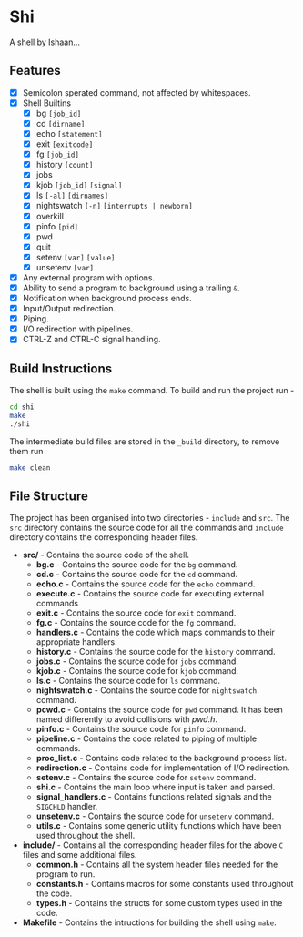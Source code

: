 # Shi
A shell by Ishaan...

## Features
- [x] Semicolon sperated command, not affected by whitespaces.
- [x] Shell Builtins
    - [x] bg `[job_id]`
    - [x] cd `[dirname]`
    - [x] echo `[statement]`
    - [x] exit `[exitcode]`
    - [x] fg `[job_id]`
    - [x] history `[count]`
    - [x] jobs
    - [x] kjob `[job_id]` `[signal]`
    - [x] ls `[-al]` `[dirnames]`
    - [x] nightswatch `[-n]` `[interrupts | newborn]`
    - [x] overkill
    - [x] pinfo `[pid]`
    - [x] pwd
    - [x] quit
    - [x] setenv `[var]` `[value]`
    - [x] unsetenv `[var]`
- [x] Any external program with options.
- [x] Ability to send a program to background using a trailing `&`.
- [x] Notification when background process ends.
- [x] Input/Output redirection.
- [x] Piping.
- [x] I/O redirection with pipelines.
- [x] CTRL-Z and CTRL-C signal handling.

## Build Instructions
The shell is built using the `make` command. To build and run the project run -
```bash
cd shi
make
./shi
```

The intermediate build files are stored in the `_build` directory, to remove them run
```bash
make clean
```
## File Structure
The project has been organised into two directories - `include` and `src`. The `src` directory
contains the source code for all the commands and `include` directory contains the corresponding
header files.

- **src/** - Contains the source code of the shell.
    - **bg.c** - Contains the source code for the `bg` command.
    - **cd.c** - Contains the source code for the `cd` command.
    - **echo.c** - Contains the source code for the `echo` command.
    - **execute.c** - Contains the source code for executing external commands
    - **exit.c** - Contains the source code for `exit` command.
    - **fg.c** - Contains the source code for the `fg` command.
    - **handlers.c** - Contains the code which maps commands to their appropriate handlers.
    - **history.c** - Contains the source code for the `history` command.
    - **jobs.c** - Contains the source code for `jobs` command.
    - **kjob.c** - Contains the source code for `kjob` command.
    - **ls.c** - Contains the source code for `ls` command.
    - **nightswatch.c** - Contains the source code for `nightswatch` command.
    - **pcwd.c** - Contains the source code for `pwd` command. It has been named differently to avoid
               collisions with *pwd.h*.
    - **pinfo.c** - Contains the source code for `pinfo` command.
    - **pipeline.c** - Contains the code related to piping of multiple commands.
    - **proc_list.c** - Contains code related to the background process list.
    - **redirection.c** - Contains code for implementation of I/O redirection.
    - **setenv.c** - Contains the source code for `setenv` command.
    - **shi.c** - Contains the main loop where input is taken and parsed.
    - **signal_handlers.c** - Contains functions related signals and the `SIGCHLD` handler.
    - **unsetenv.c** - Contains the source code for `unsetenv` command.
    - **utils.c** - Contains some generic utility functions which have been used throughout the shell.
- **include/** - Contains all the corresponding header files for the above `C` files and some additional files.
    - **common.h** - Contains all the system header files needed for the program to run.
    - **constants.h** - Contains macros for some constants used throughout the code.
    - **types.h** - Contains the structs for some custom types used in the code.
- **Makefile** - Contains the intructions for building the shell using `make`.

